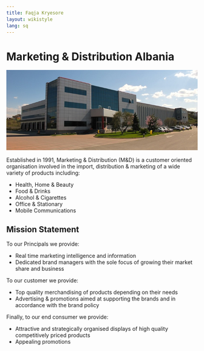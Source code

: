 ```yaml
---
title: Faqja Kryesore
layout: wikistyle
lang: sq
---
```


Marketing & Distribution Albania
================================

<img class="border" src="images/MD-offices.jpg" alt="M&amp;D Headquarters" />

Established in 1991, Marketing & Distribution (M&D) is a customer oriented organisation involved in the import, distribution & marketing of a wide variety of products including:

* Health, Home & Beauty
* Food & Drinks
* Alcohol & Cigarettes
* Office & Stationary
* Mobile Communications


Mission Statement
-----------------
To our Principals we provide:
* Real time marketing intelligence and information
* Dedicated brand managers with the sole focus of growing their market share and business

To our customer we provide:
* Top quality merchandising of products depending on their needs
* Advertising & promotions aimed at supporting the brands and in accordance with the brand policy

Finally, to our end consumer we provide:
* Attractive and strategically organised displays of high quality competitively priced products
* Appealing promotions

